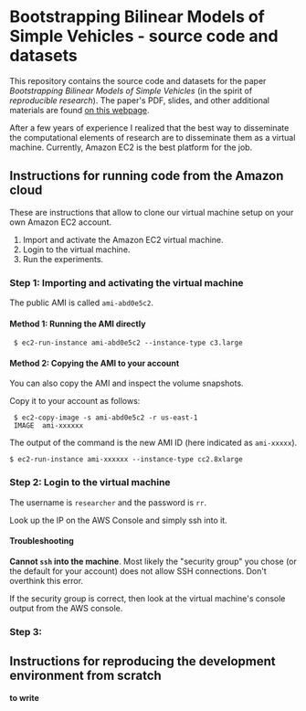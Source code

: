 # Bootstrapping Bilinear Models of Simple Vehicles - source code and datasets

This repository contains the source code and datasets 
for the paper  *Bootstrapping Bilinear Models of Simple Vehicles*
(in the spirit of *reproducible research*).
The paper's PDF, slides, and other additional materials are found 
[on this webpage][webpage].

[webpage]: http://purl.org/censi/2013/jbds

After a few years of experience I realized that the best way 
to disseminate the computational elements of research 
are to disseminate them as a virtual machine. Currently, Amazon EC2
is the best platform for the job.


## Instructions for running code from the Amazon cloud

These are instructions that allow to clone our virtual machine setup
on your own Amazon EC2 account.

1. Import and activate the Amazon EC2 virtual machine.
2. Login to the virtual machine.
3. Run the experiments.

### Step 1: Importing and activating the virtual machine


The public AMI is called ``ami-abd0e5c2``. 

#### Method 1: Running the AMI directly

     $ ec2-run-instance ami-abd0e5c2 --instance-type c3.large
     

#### Method 2: Copying the AMI to your account

You can also copy the AMI and inspect the volume snapshots.

Copy it to your account as follows:

     $ ec2-copy-image -s ami-abd0e5c2 -r us-east-1
     IMAGE	ami-xxxxxx
     
The output of the command is the new AMI ID (here indicated as ``ami-xxxxx``).

    $ ec2-run-instance ami-xxxxxx --instance-type cc2.8xlarge
    
### Step 2: Login to the virtual machine

The username is ``researcher`` and the password is ``rr``.

Look up the IP on the AWS Console and simply ssh into it.

#### Troubleshooting

**Cannot ``ssh`` into the machine**. Most likely the "security group" you chose (or the default for your account)  does not allow SSH connections. Don't overthink this error.

If the security group is correct, then look at the virtual machine's console output from the AWS console.



### Step 3: 

 

## Instructions for reproducing the development environment from scratch

**to write**
